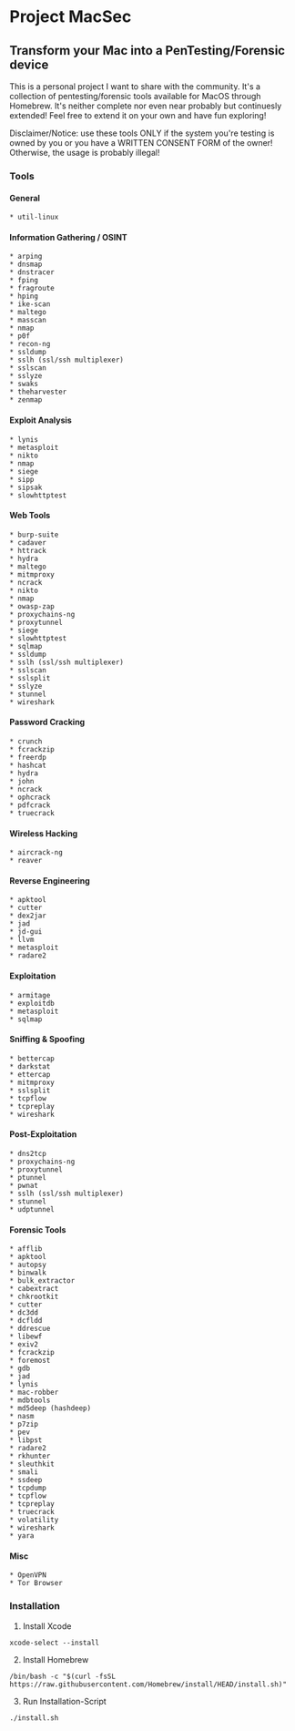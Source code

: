 # Project MacSec

## Transform your Mac into a PenTesting/Forensic device

This is a personal project I want to share with the community. It's a collection of pentesting/forensic tools available for MacOS through Homebrew. 
It's neither complete nor even near probably but continuesly extended!
Feel free to extend it on your own and have fun exploring!

Disclaimer/Notice: use these tools ONLY if the system you're testing is owned by you or you have a WRITTEN CONSENT FORM of the owner! Otherwise, the usage is probably illegal!

### Tools

#### General

	* util-linux

#### Information Gathering / OSINT

	* arping
	* dnsmap
	* dnstracer
	* fping
	* fragroute
	* hping
	* ike-scan
	* maltego
	* masscan
	* nmap
	* p0f
	* recon-ng
	* ssldump
	* sslh (ssl/ssh multiplexer)
	* sslscan
	* sslyze
	* swaks
	* theharvester
	* zenmap

#### Exploit Analysis

	* lynis
	* metasploit
	* nikto
	* nmap
	* siege
	* sipp
	* sipsak
	* slowhttptest

#### Web Tools

	* burp-suite
	* cadaver
	* httrack
	* hydra
	* maltego
	* mitmproxy
	* ncrack
	* nikto
	* nmap
	* owasp-zap
	* proxychains-ng
	* proxytunnel
	* siege
	* slowhttptest
	* sqlmap
	* ssldump
	* sslh (ssl/ssh multiplexer)
	* sslscan
	* sslsplit
	* sslyze
	* stunnel
	* wireshark

#### Password Cracking

	* crunch
	* fcrackzip
	* freerdp
	* hashcat
	* hydra
	* john
	* ncrack
	* ophcrack
	* pdfcrack
	* truecrack

#### Wireless Hacking

	* aircrack-ng
	* reaver

#### Reverse Engineering

	* apktool
	* cutter
	* dex2jar
	* jad
	* jd-gui
	* llvm
	* metasploit
	* radare2

#### Exploitation

	* armitage
	* exploitdb
	* metasploit
	* sqlmap

#### Sniffing & Spoofing

	* bettercap
	* darkstat
	* ettercap
	* mitmproxy
	* sslsplit
	* tcpflow
	* tcpreplay
	* wireshark
	
#### Post-Exploitation

	* dns2tcp
	* proxychains-ng
	* proxytunnel
	* ptunnel
	* pwnat
	* sslh (ssl/ssh multiplexer)
	* stunnel
	* udptunnel 

#### Forensic Tools

	* afflib
	* apktool
	* autopsy
	* binwalk
	* bulk_extractor
	* cabextract
	* chkrootkit
	* cutter
	* dc3dd
	* dcfldd
	* ddrescue
	* libewf
	* exiv2
	* fcrackzip
	* foremost
	* gdb
	* jad
	* lynis
	* mac-robber
	* mdbtools
	* md5deep (hashdeep)
	* nasm
	* p7zip
	* pev
	* libpst
	* radare2
	* rkhunter
	* sleuthkit
	* smali
	* ssdeep
	* tcpdump
	* tcpflow
	* tcpreplay
	* truecrack
	* volatility
	* wireshark
	* yara

#### Misc

	* OpenVPN
	* Tor Browser


### Installation

1) Install Xcode
```
xcode-select --install
```
2) Install Homebrew
```
/bin/bash -c "$(curl -fsSL https://raw.githubusercontent.com/Homebrew/install/HEAD/install.sh)"
```
3) Run Installation-Script
```
./install.sh
```